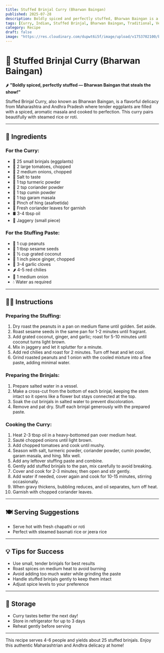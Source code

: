 ```yaml
---
title: Stuffed Brinjal Curry (Bharwan Baingan)  
published: 2025-07-28  
description: Boldly spiced and perfectly stuffed, Bharwan Baingan is a classic Indian curry featuring tender eggplants filled with aromatic masala, perfect with rice or roti.  
tags: [Curry, Indian, Stuffed Brinjal, Bharwan Baingan, Traditional, Vegetarian]  
category: Recipe  
draft: false  
image: "https://res.cloudinary.com/dupwt6i5f/image/upload/v1753702100/bharwan_baingan.jpg"  
---
```


# 🍆 Stuffed Brinjal Curry (Bharwan Baingan)

🌶️ **"Boldly spiced, perfectly stuffed — Bharwan Baingan that steals the show!"**

Stuffed Brinjal Curry, also known as Bharwan Baingan, is a flavorful delicacy from Maharashtra and Andhra Pradesh where tender eggplants are filled with a spiced, aromatic masala and cooked to perfection. This curry pairs beautifully with steamed rice or roti.

---

## 📝 Ingredients

### For the Curry:  
- 🍆 25 small brinjals (eggplants)  
- 🍅 2 large tomatoes, chopped  
- 🧅 2 medium onions, chopped  
- 🧂 Salt to taste  
- 🌿 1 tsp turmeric powder  
- 🌿 2 tsp coriander powder  
- 🌿 1 tsp cumin powder  
- 🌿 1 tsp garam masala  
- 🌱 Pinch of hing (asafoetida)  
- 🌿 Fresh coriander leaves for garnish  
- 🛢️ 3-4 tbsp oil  
- 🍯 Jaggery (small piece)  

### For the Stuffing Paste:  
- 🥜 1 cup peanuts  
- 🌰 1 tbsp sesame seeds  
- 🥥 ½ cup grated coconut  
- 🌿 1 inch piece ginger, chopped  
- 🧄 3-4 garlic cloves  
- 🌶️ 4-5 red chilies  
- 🧅 1 medium onion  
- 💧 Water as required  

---

## 👩‍🍳 Instructions

### Preparing the Stuffing:  
1. Dry roast the peanuts in a pan on medium flame until golden. Set aside.  
2. Roast sesame seeds in the same pan for 1-2 minutes until fragrant.  
3. Add grated coconut, ginger, and garlic; roast for 5-10 minutes until coconut turns light brown.  
4. Mix in jaggery and let it splutter for a minute.  
5. Add red chilies and roast for 2 minutes. Turn off heat and let cool.  
6. Grind roasted peanuts and 1 onion with the cooled mixture into a fine paste, adding minimal water.

### Preparing the Brinjals:  
1. Prepare salted water in a vessel.  
2. Make a cross-cut from the bottom of each brinjal, keeping the stem intact so it opens like a flower but stays connected at the top.  
3. Soak the cut brinjals in salted water to prevent discoloration.  
4. Remove and pat dry. Stuff each brinjal generously with the prepared paste.

### Cooking the Curry:  
1. Heat 2-3 tbsp oil in a heavy-bottomed pan over medium heat.  
2. Sauté chopped onions until light brown.  
3. Add chopped tomatoes and cook until mushy.  
4. Season with salt, turmeric powder, coriander powder, cumin powder, garam masala, and hing. Mix well.  
5. Add any leftover stuffing paste and combine.  
6. Gently add stuffed brinjals to the pan, mix carefully to avoid breaking.  
7. Cover and cook for 2-3 minutes; then open and stir gently.  
8. Add water if needed, cover again and cook for 10-15 minutes, stirring occasionally.  
9. When gravy thickens, bubbling reduces, and oil separates, turn off heat.  
10. Garnish with chopped coriander leaves.

---

## 🍽️ Serving Suggestions

- Serve hot with fresh chapathi or roti  
- Perfect with steamed basmati rice or jeera rice  

---

## 💡 Tips for Success

- Use small, tender brinjals for best results  
- Roast spices on medium heat to avoid burning  
- Avoid adding too much water while grinding the paste  
- Handle stuffed brinjals gently to keep them intact  
- Adjust spice levels to your preference  

---

## 🧊 Storage

- Curry tastes better the next day!  
- Store in refrigerator for up to 3 days  
- Reheat gently before serving  

---

This recipe serves 4-6 people and yields about 25 stuffed brinjals. Enjoy this authentic Maharashtrian and Andhra delicacy at home!  

